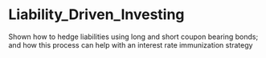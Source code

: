 # Liability_Driven_Investing
Shown how to hedge liabilities using long and short coupon bearing bonds; and how this process can help with an interest rate immunization strategy
